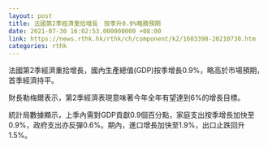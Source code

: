 ```yaml
---
layout: post
title: 法國第2季經濟重拾增長　按季升0.9%略勝預期
date: 2021-07-30 16:02:53.000000000 +08:00
link: https://news.rthk.hk/rthk/ch/component/k2/1603398-20210730.htm
categories: rthk
---
```


法國第2季經濟重拾增長，國內生產總值(GDP)按季增長0.9%，略高於市場預期，首季經濟持平。

財長勒梅爾表示，第2季經濟表現意味著今年全年有望達到6%的增長目標。

統計局數據顯示，上季內需對GDP貢獻0.9個百分點，家庭支出按季增長加快至0.9%，政府支出亦反彈0.6%。期內，進口增長加快至1.9%，出口止跌回升1.5%。
